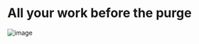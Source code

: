 # All your work before the purge
![image](https://github.com/Tsai-Anthony/Before-Deletion/assets/116094020/b55c4b4d-0ad2-43f7-aa9a-28bd10ff7516)
